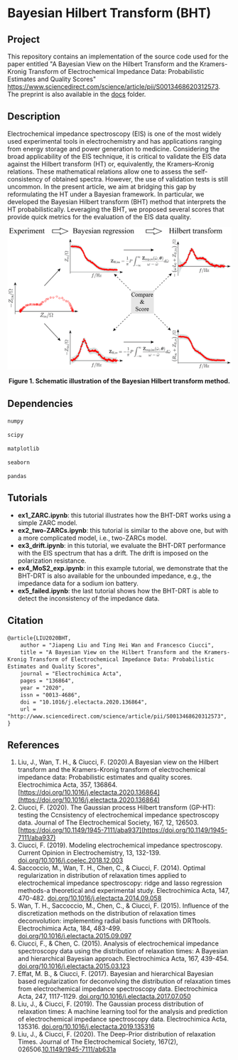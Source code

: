# Bayesian Hilbert Transform (BHT)

## Project

This repository contains an implementation of the source code used for the paper entitled "A Bayesian View on the Hilbert Transform and the Kramers-Kronig Transform of Electrochemical Impedance Data: Probabilistic Estimates and Quality Scores" https://www.sciencedirect.com/science/article/pii/S0013468620312573. The preprint is also available in the [docs](docs) folder.

## Description
Electrochemical impedance spectroscopy (EIS) is one of the most widely used experimental tools in electrochemistry and has applications ranging from energy storage and power generation to medicine. Considering the broad applicability of the EIS technique, it is critical to validate the EIS data against the Hilbert transform (HT) or, equivalently, the Kramers–Kronig relations. These mathematical relations allow one to assess the self-consistency of obtained spectra. However, the use of validation tests is still uncommon. In the present article, we aim at bridging this gap by reformulating the HT under a Bayesian framework. In particular, we developed the Bayesian Hilbert transform (BHT) method that interprets the HT probabilistically. Leveraging the BHT, we proposed several scores that provide quick metrics for the evaluation of the EIS data quality. 

![GraphModel diagram](resources/Fig_1.jpg)
<div align='center'><strong>Figure 1. Schematic illustration of the Bayesian Hilbert transform method.</strong></div>

## Dependencies

`numpy`

`scipy`

`matplotlib`

`seaborn`

`pandas`


## Tutorials

* **ex1_ZARC.ipynb**: this tutorial illustrates how the BHT-DRT works using a simple ZARC model.
* **ex2_two-ZARCs.ipynb**: this tutorial is similar to the above one, but with a more complicated model, i.e., two-ZARCs model.
* **ex3_drift.ipynb**: in this tutorial, we evaluate the BHT-DRT performance with the EIS spectrum that has a drift. The drift is imposed on the polarization resistance. 
* **ex4_MoS2_exp.ipynb**: in this example tutorial, we demonstrate that the BHT-DRT is also available for the unbounded impedance, e.g., the impedance data for a sodium ion battery. 
* **ex5_failed.ipynb**: the last tutorial shows how the BHT-DRT is able to detect the inconsistency of the impedance data.

## Citation

```
@article{LIU2020BHT,
	author = "Jiapeng Liu and Ting Hei Wan and Francesco Ciucci",
	title = "A Bayesian View on the Hilbert Transform and the Kramers-Kronig Transform of Electrochemical Impedance Data: Probabilistic Estimates and Quality Scores",
	journal = "Electrochimica Acta",
	pages = "136864",
	year = "2020",
	issn = "0013-4686",
	doi = "10.1016/j.electacta.2020.136864",
	url = "http://www.sciencedirect.com/science/article/pii/S0013468620312573",
}
```

## References

1. Liu, J., Wan, T. H., & Ciucci, F. (2020).A Bayesian view on the Hilbert transform and the Kramers-Kronig transform of electrochemical impedance data: Probabilistic estimates and quality scores. Electrochimica Acta, 357, 136864. [https://doi.org/10.1016/j.electacta.2020.136864](https://doi.org/10.1016/j.electacta.2020.136864)
2. Ciucci, F. (2020). The Gaussian process Hilbert transform (GP-HT): testing the Ccnsistency of electrochemical impedance spectroscopy data. Journal of The Electrochemical Society, 167, 12, 126503. [https://doi.org/10.1149/1945-7111/aba937](https://doi.org/10.1149/1945-7111/aba937)
3. Ciucci, F. (2019). Modeling electrochemical impedance spectroscopy. Current Opinion in Electrochemistry, 13, 132-139. [doi.org/10.1016/j.coelec.2018.12.003](https://doi.org/10.1016/j.coelec.2018.12.003)
4. Saccoccio, M., Wan, T. H., Chen, C., & Ciucci, F. (2014). Optimal regularization in distribution of relaxation times applied to electrochemical impedance spectroscopy: ridge and lasso regression methods-a theoretical and experimental study. Electrochimica Acta, 147, 470-482. [doi.org/10.1016/j.electacta.2014.09.058](https://doi.org/10.1016/j.electacta.2014.09.058)
5. Wan, T. H., Saccoccio, M., Chen, C., & Ciucci, F. (2015). Influence of the discretization methods on the distribution of relaxation times deconvolution: implementing radial basis functions with DRTtools. Electrochimica Acta, 184, 483-499. [doi.org/10.1016/j.electacta.2015.09.097](https://doi.org/10.1016/j.electacta.2015.09.097)
6. Ciucci, F., & Chen, C. (2015). Analysis of electrochemical impedance spectroscopy data using the distribution of relaxation times: A Bayesian and hierarchical Bayesian approach. Electrochimica Acta, 167, 439-454. [doi.org/10.1016/j.electacta.2015.03.123](https://doi.org/10.1016/j.electacta.2015.03.123)
7. Effat, M. B., & Ciucci, F. (2017). Bayesian and hierarchical Bayesian based regularization for deconvolving the distribution of relaxation times from electrochemical impedance spectroscopy data. Electrochimica Acta, 247, 1117-1129. [doi.org/10.1016/j.electacta.2017.07.050](https://doi.org/10.1016/j.electacta.2017.07.050)
8. Liu, J., & Ciucci, F. (2019). The Gaussian process distribution of relaxation times: A machine learning tool for the analysis and prediction of electrochemical impedance spectroscopy data. Electrochimica Acta, 135316. [doi.org/10.1016/j.electacta.2019.135316](https://doi.org/10.1016/j.electacta.2019.135316)
9. Liu, J., & Ciucci, F. (2020). The Deep-Prior distribution of relaxation Times. Journal of The Electrochemical Society, 167(2), 026506.[10.1149/1945-7111/ab631a](https://iopscience.iop.org/article/10.1149/1945-7111/ab631a/meta)
